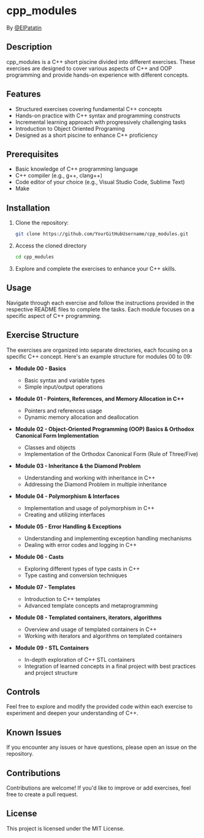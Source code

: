 # cpp_modules
By [@ElPatatin](https://github.com/ElPatatin)

## Description

cpp_modules is a C++ short piscine divided into different exercises. These exercises are designed to cover various aspects of C++ and OOP programming and provide hands-on experience with different concepts.

## Features

- Structured exercises covering fundamental C++ concepts
- Hands-on practice with C++ syntax and programming constructs
- Incremental learning approach with progressively challenging tasks
- Introduction to Object Oriented Programing
- Designed as a short piscine to enhance C++ proficiency

## Prerequisites

- Basic knowledge of C++ programming language
- C++ compiler (e.g., g++, clang++)
- Code editor of your choice (e.g., Visual Studio Code, Sublime Text)
- Make

## Installation

1. Clone the repository:
    ```bash
    git clone https://github.com/YourGitHubUsername/cpp_modules.git
    ```
2. Access the cloned directory
    ```bash
    cd cpp_modules
    ```
3. Explore and complete the exercises to enhance your C++ skills.

## Usage

Navigate through each exercise and follow the instructions provided in the respective README files to complete the tasks. Each module focuses on a specific aspect of C++ programming.

## Exercise Structure

The exercises are organized into separate directories, each focusing on a specific C++ concept. Here's an example structure for modules 00 to 09:

- **Module 00 - Basics**
    - Basic syntax and variable types
    - Simple input/output operations

- **Module 01 - Pointers, References, and Memory Allocation in C++**
    - Pointers and references usage
    - Dynamic memory allocation and deallocation

- **Module 02 - Object-Oriented Programming (OOP) Basics & Orthodox Canonical Form Implementation**
    - Classes and objects
    - Implementation of the Orthodox Canonical Form (Rule of Three/Five)

- **Module 03 - Inheritance & the Diamond Problem**
    - Understanding and working with inheritance in C++
    - Addressing the Diamond Problem in multiple inheritance

- **Module 04 - Polymorphism & Interfaces**
    - Implementation and usage of polymorphism in C++
    - Creating and utilizing interfaces

- **Module 05 - Error Handling & Exceptions**
    - Understanding and implementing exception handling mechanisms
    - Dealing with error codes and logging in C++

- **Module 06 - Casts**
    - Exploring different types of type casts in C++
    - Type casting and conversion techniques

- **Module 07 - Templates**
    - Introduction to C++ templates
    - Advanced template concepts and metaprogramming

- **Module 08 - Templated containers, iterators, algorithms**
    - Overview and usage of templated containers in C++
    - Working with iterators and algorithms on templated containers

- **Module 09 - STL Containers**
    - In-depth exploration of C++ STL containers
    - Integration of learned concepts in a final project with best practices and project structure

## Controls

Feel free to explore and modify the provided code within each exercise to experiment and deepen your understanding of C++.

## Known Issues

If you encounter any issues or have questions, please open an issue on the repository.

## Contributions

Contributions are welcome! If you'd like to improve or add exercises, feel free to create a pull request.

## License

This project is licensed under the MIT License.
